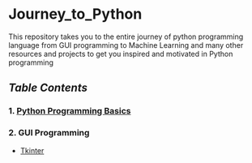# Journey_to_Python
This repository takes you to the entire journey of python programming language from GUI programming to  Machine Learning and many other resources and projects to get you inspired and motivated in Python programming

## *Table Contents*
### 1. [Python Programming Basics](https://github.com/akashdiphazra/Journey_to_Python/tree/main/Python%20Programming%20Basics)
### 2. GUI Programming
   - [Tkinter](https://github.com/akashdiphazra/Journey_to_Python/tree/main/GUI%20Programming)
